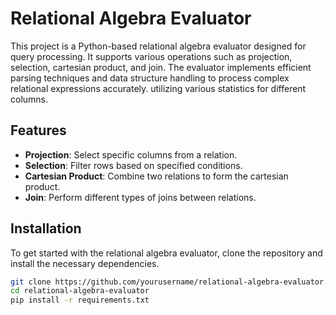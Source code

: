 # Relational Algebra Evaluator

This project is a Python-based relational algebra evaluator designed for query processing. It supports various operations such as projection, selection, cartesian product, and join. The evaluator implements efficient parsing techniques and data structure handling to process complex relational expressions accurately. utilizing various statistics for different columns.

## Features

- **Projection**: Select specific columns from a relation.
- **Selection**: Filter rows based on specified conditions.
- **Cartesian Product**: Combine two relations to form the cartesian product.
- **Join**: Perform different types of joins between relations.

## Installation

To get started with the relational algebra evaluator, clone the repository and install the necessary dependencies.

```bash
git clone https://github.com/yourusername/relational-algebra-evaluator.git
cd relational-algebra-evaluator
pip install -r requirements.txt

